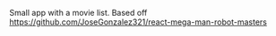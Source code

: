 Small app with a movie list. Based off https://github.com/JoseGonzalez321/react-mega-man-robot-masters